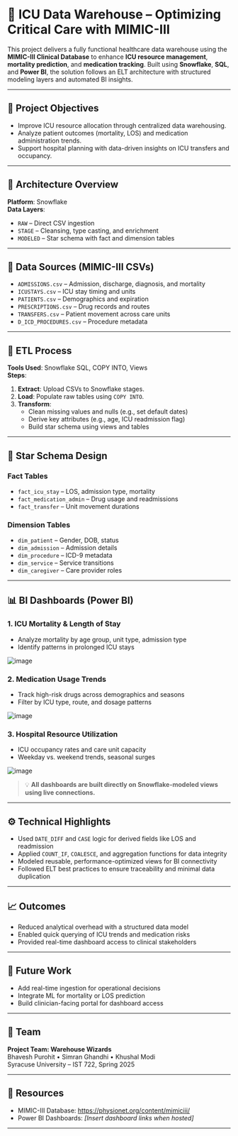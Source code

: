 # 🏥 ICU Data Warehouse – Optimizing Critical Care with MIMIC-III

This project delivers a fully functional healthcare data warehouse using the **MIMIC-III Clinical Database** to enhance **ICU resource management**, **mortality prediction**, and **medication tracking**. Built using **Snowflake**, **SQL**, and **Power BI**, the solution follows an ELT architecture with structured modeling layers and automated BI insights.

---

## 📌 Project Objectives

- Improve ICU resource allocation through centralized data warehousing.
- Analyze patient outcomes (mortality, LOS) and medication administration trends.
- Support hospital planning with data-driven insights on ICU transfers and occupancy.

---

## 🧱 Architecture Overview

**Platform**: Snowflake  
**Data Layers**:  
- `RAW` – Direct CSV ingestion  
- `STAGE` – Cleansing, type casting, and enrichment  
- `MODELED` – Star schema with fact and dimension tables

---

## 📂 Data Sources (MIMIC-III CSVs)

- `ADMISSIONS.csv` – Admission, discharge, diagnosis, and mortality
- `ICUSTAYS.csv` – ICU stay timing and units
- `PATIENTS.csv` – Demographics and expiration
- `PRESCRIPTIONS.csv` – Drug records and routes
- `TRANSFERS.csv` – Patient movement across care units
- `D_ICD_PROCEDURES.csv` – Procedure metadata

---

## 🔧 ETL Process

**Tools Used**: Snowflake SQL, COPY INTO, Views  
**Steps**:

1. **Extract**: Upload CSVs to Snowflake stages.
2. **Load**: Populate raw tables using `COPY INTO`.
3. **Transform**:
   - Clean missing values and nulls (e.g., set default dates)
   - Derive key attributes (e.g., age, ICU readmission flag)
   - Build star schema using views and tables

---

## 🌟 Star Schema Design

### Fact Tables
- `fact_icu_stay` – LOS, admission type, mortality
- `fact_medication_admin` – Drug usage and readmissions
- `fact_transfer` – Unit movement durations

### Dimension Tables
- `dim_patient` – Gender, DOB, status
- `dim_admission` – Admission details
- `dim_procedure` – ICD-9 metadata
- `dim_service` – Service transitions
- `dim_caregiver` – Care provider roles

---

## 📊 BI Dashboards (Power BI)

### 1. ICU Mortality & Length of Stay
- Analyze mortality by age group, unit type, admission type
- Identify patterns in prolonged ICU stays

![image](https://github.com/user-attachments/assets/7b33dd29-14fb-4187-87a2-011fead05ad6)


### 2. Medication Usage Trends
- Track high-risk drugs across demographics and seasons
- Filter by ICU type, route, and dosage patterns
  
![image](https://github.com/user-attachments/assets/ea96f5f3-9518-4be7-a9b0-f814ed6d06b0)

### 3. Hospital Resource Utilization
- ICU occupancy rates and care unit capacity
- Weekday vs. weekend trends, seasonal surges

![image](https://github.com/user-attachments/assets/318143b3-2306-4797-806a-ba111f34f688)

> 💡 **All dashboards are built directly on Snowflake-modeled views using live connections.**

---

## ⚙️ Technical Highlights

- Used `DATE_DIFF` and `CASE` logic for derived fields like LOS and readmission
- Applied `COUNT_IF`, `COALESCE`, and aggregation functions for data integrity
- Modeled reusable, performance-optimized views for BI connectivity
- Followed ELT best practices to ensure traceability and minimal data duplication

---

## 📈 Outcomes

- Reduced analytical overhead with a structured data model
- Enabled quick querying of ICU trends and medication risks
- Provided real-time dashboard access to clinical stakeholders

---

## 🔮 Future Work

- Add real-time ingestion for operational decisions
- Integrate ML for mortality or LOS prediction
- Build clinician-facing portal for dashboard access

---

## 👥 Team

**Project Team: Warehouse Wizards**  
Bhavesh Purohit • Simran Ghandhi • Khushal Modi  
Syracuse University – IST 722, Spring 2025

---

## 📎 Resources

- MIMIC-III Database: https://physionet.org/content/mimiciii/
- Power BI Dashboards: *[Insert dashboard links when hosted]*

---





